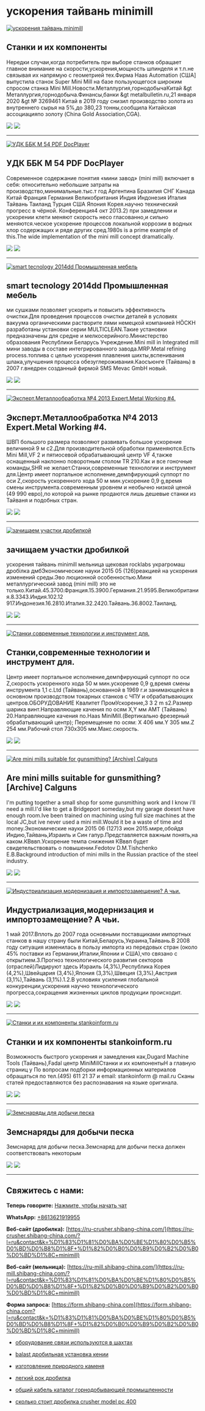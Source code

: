 # ускорения тайвань minimill

<a href="https://swt.shibang-china.com/?n=lxq&l=ru&img&k=%D1%83%D1%81%D0%BA%D0%BE%D1%80%D0%B5%D0%BD%D0%B8%D1%8F+%D1%82%D0%B0%D0%B9%D0%B2%D0%B0%D0%BD%D1%8C+minimill" target="_blank">![ускорения тайвань minimill](http://static.shibang-china.com/all-800x300/350.jpg)</a>

## Станки и их компоненты
Нередки случаи,когда потребитель при выборе станков обращает главное внимание на скорости,ускорения,мощность шпинделя и т.п.не связывая их напрямую с геометрией тех.Фирма Haas Automation (США] выпустила станок Super Mini Mill на базе пользующегося широким спросом станка Mini Mill.Новости.Металлургия,горнодобычаКитай &gt Металлургия,горнодобыча.Финансы,банки &gt metalbulletin.ru,21 января 2020 &gt № 3269461 Китай в 2019 году снизил производство золота из внутреннего сырья на 5%,до 380,23 тонны,сообщила Китайская ассоциацияпо золоту (China Gold Association,CGA).


<a href="https://whatsapp.shibangsoft.com/WhatsApp.php" target="_blank" title="WhatsApp">![](http://static.shibang-china.com/icon/whatsapp.png)</a> <a href="https://swt.shibang-china.com/?n=lxq&l=ru&icon&k=%D1%83%D1%81%D0%BA%D0%BE%D1%80%D0%B5%D0%BD%D0%B8%D1%8F+%D1%82%D0%B0%D0%B9%D0%B2%D0%B0%D0%BD%D1%8C+minimill" target="_blank">![](http://static.shibang-china.com/icon/chat-ru.png)</a>

---

<a href="https://swt.shibang-china.com/?n=lxq&l=ru&img&k=%D1%83%D1%81%D0%BA%D0%BE%D1%80%D0%B5%D0%BD%D0%B8%D1%8F+%D1%82%D0%B0%D0%B9%D0%B2%D0%B0%D0%BD%D1%8C+minimill" target="_blank">![УДК ББК М 54 PDF DocPlayer](http://static.shibang-china.com/all-800x300/1073.jpg)</a>

## УДК ББК М 54 PDF DocPlayer
Современное содержание понятия «мини завод» (mini mill) включает в себя: относительно небольшие затраты на производство,минимальные.тыс.т год Аргентина Бразилия СНГ Канада Китай Франция Германия Великобритания Индия Индонезия Италия Тайвань Таиланд Турция США Япония Корея.научно технический прогресс в чёрной. Конференция4 окт 2013.2) при замедлении и ускорении клети меняют скорость несо гласованно,и сильно меняются.ческое ускорение процессов локальной коррозии в водных хлор содержащих и ряде других сред.1980s is a prime example of this.The wide implementation of the mini mill concept dramatically.


<a href="https://whatsapp.shibangsoft.com/WhatsApp.php" target="_blank" title="WhatsApp">![](http://static.shibang-china.com/icon/whatsapp.png)</a> <a href="https://swt.shibang-china.com/?n=lxq&l=ru&icon&k=%D1%83%D1%81%D0%BA%D0%BE%D1%80%D0%B5%D0%BD%D0%B8%D1%8F+%D1%82%D0%B0%D0%B9%D0%B2%D0%B0%D0%BD%D1%8C+minimill" target="_blank">![](http://static.shibang-china.com/icon/chat-ru.png)</a>

---

<a href="https://swt.shibang-china.com/?n=lxq&l=ru&img&k=%D1%83%D1%81%D0%BA%D0%BE%D1%80%D0%B5%D0%BD%D0%B8%D1%8F+%D1%82%D0%B0%D0%B9%D0%B2%D0%B0%D0%BD%D1%8C+minimill" target="_blank">![smart tecnology 2014dd Промышленная мебель](http://static.shibang-china.com/all-800x300/451.jpg)</a>

## smart tecnology 2014dd Промышленная мебель
ми сушками позволяет ускорить и повысить эффективность очистки.Для проведения процессов очистки деталей в условиях вакуума органическими растворите лями немецкой компанией HÖCKH разработаны установки серии MULTICLEAN.Такие установки предназначены для средне и мелкосерийного.Министерство образования Республики Беларусь Учреждение.Mini mill in Integrated mill мини заводы в составе интегрированного завода.MRP.Metal refining process.топлива с целью ускорения плавления шихты,вспенивания шлака,улучшения процесса обезуглероживания.Каосъюнге (Тайвань) в 2007 г.внедрен созданный фирмой SMS Mevac GmbH новый.


<a href="https://whatsapp.shibangsoft.com/WhatsApp.php" target="_blank" title="WhatsApp">![](http://static.shibang-china.com/icon/whatsapp.png)</a> <a href="https://swt.shibang-china.com/?n=lxq&l=ru&icon&k=%D1%83%D1%81%D0%BA%D0%BE%D1%80%D0%B5%D0%BD%D0%B8%D1%8F+%D1%82%D0%B0%D0%B9%D0%B2%D0%B0%D0%BD%D1%8C+minimill" target="_blank">![](http://static.shibang-china.com/icon/chat-ru.png)</a>

---

<a href="https://swt.shibang-china.com/?n=lxq&l=ru&img&k=%D1%83%D1%81%D0%BA%D0%BE%D1%80%D0%B5%D0%BD%D0%B8%D1%8F+%D1%82%D0%B0%D0%B9%D0%B2%D0%B0%D0%BD%D1%8C+minimill" target="_blank">![Эксперт.Металлообработка №4 2013 Expert.Metal Working #4.](http://static.shibang-china.com/all-800x300/90.jpg)</a>

## Эксперт.Металлообработка №4 2013 Expert.Metal Working #4.
ШВП большого размера позволяют развивать большое ускорение величиной 9 м с2.Для производительной обработки применяются.Есть Mini Mill,VF 2 и пятиосевой обрабатывающий центр VF 4,также оснащенный наклонно поворотным столом TR 210.Как и все гоночные команды,SHR не желает.Станки,современные технологии и инструмент для.Центр имеет портальное исполнение,демпфирующий суппорт по оси Z,скорость ускоренного хода 50 м мин.ускорение 0,9 g,время смены инструмента.современным уровнем и необычно низкой ценой (49 990 евро),по которой на рынке продаются лишь дешевые станки из Тайваня и подобных стран.


<a href="https://whatsapp.shibangsoft.com/WhatsApp.php" target="_blank" title="WhatsApp">![](http://static.shibang-china.com/icon/whatsapp.png)</a> <a href="https://swt.shibang-china.com/?n=lxq&l=ru&icon&k=%D1%83%D1%81%D0%BA%D0%BE%D1%80%D0%B5%D0%BD%D0%B8%D1%8F+%D1%82%D0%B0%D0%B9%D0%B2%D0%B0%D0%BD%D1%8C+minimill" target="_blank">![](http://static.shibang-china.com/icon/chat-ru.png)</a>

---

<a href="https://swt.shibang-china.com/?n=lxq&l=ru&img&k=%D1%83%D1%81%D0%BA%D0%BE%D1%80%D0%B5%D0%BD%D0%B8%D1%8F+%D1%82%D0%B0%D0%B9%D0%B2%D0%B0%D0%BD%D1%8C+minimill" target="_blank">![зачищаем участки дробилкой](http://static.shibang-china.com/all-800x300/1435.jpg)</a>

## зачищаем участки дробилкой
ускорения тайвань minimill мельница щековая rocklabs украгромаш дробілка дмбЭкономические науки 2015 05 (126)реакцией на ускорения изменений среды.Эво люционной особенностью.Мини металлургический завод (mini mill) это не только.Китай.45.3700.Франция.15.3900.Германия.21.9595.Великобритания.8.3343.Индия.102.12 917.Индонезия.16.2810.Италия.32.2420.Тайвань.36.8002.Таиланд.


<a href="https://whatsapp.shibangsoft.com/WhatsApp.php" target="_blank" title="WhatsApp">![](http://static.shibang-china.com/icon/whatsapp.png)</a> <a href="https://swt.shibang-china.com/?n=lxq&l=ru&icon&k=%D1%83%D1%81%D0%BA%D0%BE%D1%80%D0%B5%D0%BD%D0%B8%D1%8F+%D1%82%D0%B0%D0%B9%D0%B2%D0%B0%D0%BD%D1%8C+minimill" target="_blank">![](http://static.shibang-china.com/icon/chat-ru.png)</a>

---

<a href="https://swt.shibang-china.com/?n=lxq&l=ru&img&k=%D1%83%D1%81%D0%BA%D0%BE%D1%80%D0%B5%D0%BD%D0%B8%D1%8F+%D1%82%D0%B0%D0%B9%D0%B2%D0%B0%D0%BD%D1%8C+minimill" target="_blank">![Станки,современные технологии и инструмент для.](http://static.shibang-china.com/all-800x300/209.jpg)</a>

## Станки,современные технологии и инструмент для.
Центр имеет портальное исполнение,демпфирующий суппорт по оси Z,скорость ускоренного хода 50 м мин.ускорение 0,9 g,время смены инструмента 1,1 с.Ltd (Тайвань),основанной в 1969 г.и занимающейся в основном производством токарных станков с ЧПУ и обрабатывающих центров.ОБОРУДОВАНИЕ Квалитет ПромУскорение,3 3 2 m s2.Размер шарика винт.Направляющие качения по осям X,Y мм AMT (Тайвань) 20.Направляющие качения по.Haas MiniMill.(Вертикально фрезерный обрабатывающий центр); Перемещение по осям: X 406 мм.Y 305 мм.Z 254 мм.Рабочий стол 730х305 мм.Макс.скорость.


<a href="https://whatsapp.shibangsoft.com/WhatsApp.php" target="_blank" title="WhatsApp">![](http://static.shibang-china.com/icon/whatsapp.png)</a> <a href="https://swt.shibang-china.com/?n=lxq&l=ru&icon&k=%D1%83%D1%81%D0%BA%D0%BE%D1%80%D0%B5%D0%BD%D0%B8%D1%8F+%D1%82%D0%B0%D0%B9%D0%B2%D0%B0%D0%BD%D1%8C+minimill" target="_blank">![](http://static.shibang-china.com/icon/chat-ru.png)</a>

---

<a href="https://swt.shibang-china.com/?n=lxq&l=ru&img&k=%D1%83%D1%81%D0%BA%D0%BE%D1%80%D0%B5%D0%BD%D0%B8%D1%8F+%D1%82%D0%B0%D0%B9%D0%B2%D0%B0%D0%BD%D1%8C+minimill" target="_blank">![Are mini mills suitable for gunsmithing? [Archive] Calguns](http://static.shibang-china.com/all-800x300/619.jpg)</a>

## Are mini mills suitable for gunsmithing? [Archive] Calguns
I'm putting together a small shop for some gunsmithing work and I know i'll need a mill.I'd like to get a Bridgeport someday,but my garage doesnt have enough room.Ive been trained on machining using full size machines at the local JC,but ive never used a mini mill.Would it be a waste of time and money.Экономические науки 2015 06 (127)3 июн 2015.мире,обойдя Индию,Тайвань,Израиль и Син гапур.Представляется важным понять,на каком.КВввп.Ускорение темпа снижения КВввп будет свидетельствовать о повышении.Fedotov D.M.Tishchenko E.B.Background introduction of mini mills in the Russian practice of the steel industry.


<a href="https://whatsapp.shibangsoft.com/WhatsApp.php" target="_blank" title="WhatsApp">![](http://static.shibang-china.com/icon/whatsapp.png)</a> <a href="https://swt.shibang-china.com/?n=lxq&l=ru&icon&k=%D1%83%D1%81%D0%BA%D0%BE%D1%80%D0%B5%D0%BD%D0%B8%D1%8F+%D1%82%D0%B0%D0%B9%D0%B2%D0%B0%D0%BD%D1%8C+minimill" target="_blank">![](http://static.shibang-china.com/icon/chat-ru.png)</a>

---

<a href="https://swt.shibang-china.com/?n=lxq&l=ru&img&k=%D1%83%D1%81%D0%BA%D0%BE%D1%80%D0%B5%D0%BD%D0%B8%D1%8F+%D1%82%D0%B0%D0%B9%D0%B2%D0%B0%D0%BD%D1%8C+minimill" target="_blank">![Индустриализация,модернизация и импортозамещение? А чьи.](http://static.shibang-china.com/all-800x300/693.jpg)</a>

## Индустриализация,модернизация и импортозамещение? А чьи.
1 май 2017.Вплоть до 2007 года основными поставщиками импортных станков в нашу страну были Китай,Беларусь,Украина,Тайвань.В 2008 году ситуация изменилась в пользу импорта из передовых стран (около 45% поставки из Германии,Италии,Японии и США),что связано с открытием.3.Прогноз технологического развития секторов (отраслей)Лидируют здесь Израиль (4,3%),Республика Корея (4,2%),Швейцария (3,4%),Япония (3,3%),Швеция (3,3%),Австрия (3,1%),Тайвань (3,1%).1.2.В условиях усиления глобальной конкуренции,ускорения научно технологического прогресса,сокращения жизненных циклов продукции происходит.


<a href="https://whatsapp.shibangsoft.com/WhatsApp.php" target="_blank" title="WhatsApp">![](http://static.shibang-china.com/icon/whatsapp.png)</a> <a href="https://swt.shibang-china.com/?n=lxq&l=ru&icon&k=%D1%83%D1%81%D0%BA%D0%BE%D1%80%D0%B5%D0%BD%D0%B8%D1%8F+%D1%82%D0%B0%D0%B9%D0%B2%D0%B0%D0%BD%D1%8C+minimill" target="_blank">![](http://static.shibang-china.com/icon/chat-ru.png)</a>

---

<a href="https://swt.shibang-china.com/?n=lxq&l=ru&img&k=%D1%83%D1%81%D0%BA%D0%BE%D1%80%D0%B5%D0%BD%D0%B8%D1%8F+%D1%82%D0%B0%D0%B9%D0%B2%D0%B0%D0%BD%D1%8C+minimill" target="_blank">![Станки и их компоненты stankoinform.ru](http://static.shibang-china.com/all-800x300/991.jpg)</a>

## Станки и их компоненты stankoinform.ru
Возможность быстрого ускорения и замедления как,Dugard Machine Tools (Тайвань),Fadal центр MiniMillСтанки и их компонентыН а главную страниц у По вопросам подборки информационных материалов обращаться по тел.(495) 611 21 37 и email: stankoinform @ mail.ru Сканы статей предоставляются без распознавания на языке оригинала.


<a href="https://whatsapp.shibangsoft.com/WhatsApp.php" target="_blank" title="WhatsApp">![](http://static.shibang-china.com/icon/whatsapp.png)</a> <a href="https://swt.shibang-china.com/?n=lxq&l=ru&icon&k=%D1%83%D1%81%D0%BA%D0%BE%D1%80%D0%B5%D0%BD%D0%B8%D1%8F+%D1%82%D0%B0%D0%B9%D0%B2%D0%B0%D0%BD%D1%8C+minimill" target="_blank">![](http://static.shibang-china.com/icon/chat-ru.png)</a>

---

<a href="https://swt.shibang-china.com/?n=lxq&l=ru&img&k=%D1%83%D1%81%D0%BA%D0%BE%D1%80%D0%B5%D0%BD%D0%B8%D1%8F+%D1%82%D0%B0%D0%B9%D0%B2%D0%B0%D0%BD%D1%8C+minimill" target="_blank">![Земснаряды для добычи песка](http://static.shibang-china.com/all-800x300/607.jpg)</a>

## Земснаряды для добычи песка
Земснаряд для добычи песка.Земснаряд для добычи песка должен соответствовать некоторым

<a href="https://whatsapp.shibangsoft.com/WhatsApp.php" target="_blank" title="WhatsApp">![](http://static.shibang-china.com/icon/whatsapp.png)</a> <a href="https://swt.shibang-china.com/?l=ru&icon&k=%D1%83%D1%81%D0%BA%D0%BE%D1%80%D0%B5%D0%BD%D0%B8%D1%8F+%D1%82%D0%B0%D0%B9%D0%B2%D0%B0%D0%BD%D1%8C+minimill" target="_blank">![](http://static.shibang-china.com/icon/chat-ru.png)</a>

---
## Свяжитесь с нами:

**Теперь говорите:** [Нажмите, чтобы начать чат](https://swt.shibang-china.com?l=ru&contact&k=%D1%83%D1%81%D0%BA%D0%BE%D1%80%D0%B5%D0%BD%D0%B8%D1%8F+%D1%82%D0%B0%D0%B9%D0%B2%D0%B0%D0%BD%D1%8C+minimill)

**WhatsApp:**  [+8613621919955](https://whatsapp.shibangsoft.com/WhatsApp.php)

**Веб-сайт (дробилка):** [https://ru-crusher.shibang-china.com/](https://ru-crusher.shibang-china.com/?l=ru&contact&k=%D1%83%D1%81%D0%BA%D0%BE%D1%80%D0%B5%D0%BD%D0%B8%D1%8F+%D1%82%D0%B0%D0%B9%D0%B2%D0%B0%D0%BD%D1%8C+minimill)

**Веб-сайт (мельница):** [https://ru-mill.shibang-china.com/](https://ru-mill.shibang-china.com/?l=ru&contact&k=%D1%83%D1%81%D0%BA%D0%BE%D1%80%D0%B5%D0%BD%D0%B8%D1%8F+%D1%82%D0%B0%D0%B9%D0%B2%D0%B0%D0%BD%D1%8C+minimill)

**Форма запроса:** [https://form.shibang-china.com](https://form.shibang-china.com?l=ru&contact&k=%D1%83%D1%81%D0%BA%D0%BE%D1%80%D0%B5%D0%BD%D0%B8%D1%8F+%D1%82%D0%B0%D0%B9%D0%B2%D0%B0%D0%BD%D1%8C+minimill)

* [оборудование связи используются в шахтах](../60/%D0%BE%D0%B1%D0%BE%D1%80%D1%83%D0%B4%D0%BE%D0%B2%D0%B0%D0%BD%D0%B8%D0%B5%20%D1%81%D0%B2%D1%8F%D0%B7%D0%B8%20%D0%B8%D1%81%D0%BF%D0%BE%D0%BB%D1%8C%D0%B7%D1%83%D1%8E%D1%82%D1%81%D1%8F%20%D0%B2%20%D1%88%D0%B0%D1%85%D1%82%D0%B0%D1%85.md)

* [balast дробильная установка кении](../56/balast%20%D0%B4%D1%80%D0%BE%D0%B1%D0%B8%D0%BB%D1%8C%D0%BD%D0%B0%D1%8F%20%D1%83%D1%81%D1%82%D0%B0%D0%BD%D0%BE%D0%B2%D0%BA%D0%B0%20%D0%BA%D0%B5%D0%BD%D0%B8%D0%B8.md)

* [изготовление природного каменя](../59/%D0%B8%D0%B7%D0%B3%D0%BE%D1%82%D0%BE%D0%B2%D0%BB%D0%B5%D0%BD%D0%B8%D0%B5%20%D0%BF%D1%80%D0%B8%D1%80%D0%BE%D0%B4%D0%BD%D0%BE%D0%B3%D0%BE%20%D0%BA%D0%B0%D0%BC%D0%B5%D0%BD%D1%8F.md)

* [легкий рок дробилка](../56/%D0%BB%D0%B5%D0%B3%D0%BA%D0%B8%D0%B9%20%D1%80%D0%BE%D0%BA%20%D0%B4%D1%80%D0%BE%D0%B1%D0%B8%D0%BB%D0%BA%D0%B0.md)

* [общий кабель каталог горнодобывающей промышленности](../54/%D0%BE%D0%B1%D1%89%D0%B8%D0%B9%20%D0%BA%D0%B0%D0%B1%D0%B5%D0%BB%D1%8C%20%D0%BA%D0%B0%D1%82%D0%B0%D0%BB%D0%BE%D0%B3%20%D0%B3%D0%BE%D1%80%D0%BD%D0%BE%D0%B4%D0%BE%D0%B1%D1%8B%D0%B2%D0%B0%D1%8E%D1%89%D0%B5%D0%B9%20%D0%BF%D1%80%D0%BE%D0%BC%D1%8B%D1%88%D0%BB%D0%B5%D0%BD%D0%BD%D0%BE%D1%81%D1%82%D0%B8.md)

* [сколько стоит дробилка crusher model pc 400](../57/%D1%81%D0%BA%D0%BE%D0%BB%D1%8C%D0%BA%D0%BE%20%D1%81%D1%82%D0%BE%D0%B8%D1%82%20%D0%B4%D1%80%D0%BE%D0%B1%D0%B8%D0%BB%D0%BA%D0%B0%20crusher%20model%20pc%20400.md)